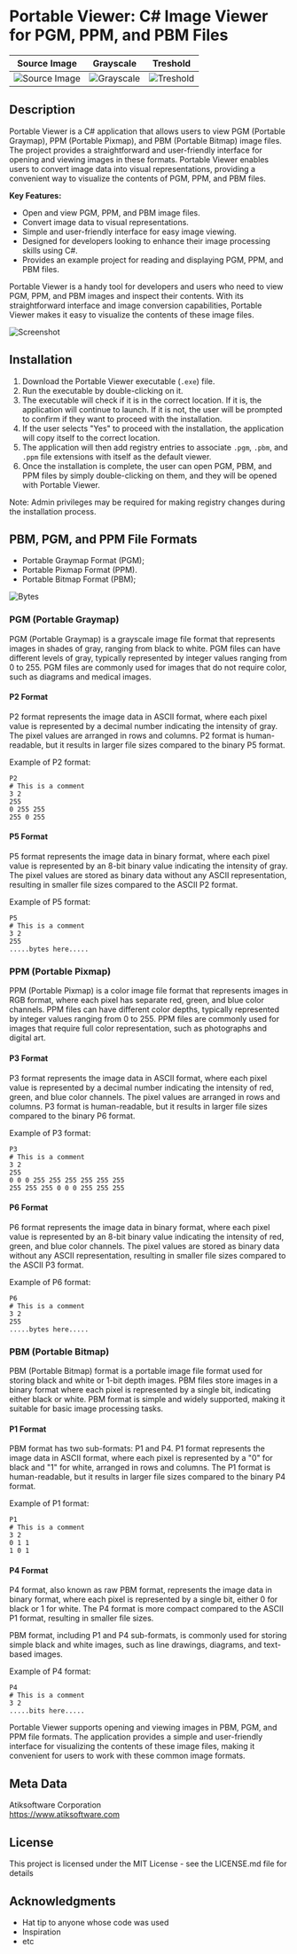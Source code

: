 # Portable Viewer: C# Image Viewer for PGM, PPM, and PBM Files

| Source Image | Grayscale | Treshold |
| ------- | ------- | ------- |
| ![Source Image](Examples/source.jpg) | ![Grayscale](Examples/grayscale.jpg) | ![Treshold](Examples/treshold.jpg) |

## Description

Portable Viewer is a C# application that allows users to view PGM (Portable Graymap), PPM (Portable Pixmap), and PBM (Portable Bitmap) image files. The project provides a straightforward and user-friendly interface for opening and viewing images in these formats. Portable Viewer enables users to convert image data into visual representations, providing a convenient way to visualize the contents of PGM, PPM, and PBM files.

**Key Features:**
- Open and view PGM, PPM, and PBM image files.
- Convert image data to visual representations.
- Simple and user-friendly interface for easy image viewing.
- Designed for developers looking to enhance their image processing skills using C#.
- Provides an example project for reading and displaying PGM, PPM, and PBM files.

Portable Viewer is a handy tool for developers and users who need to view PGM, PPM, and PBM images and inspect their contents. With its straightforward interface and image conversion capabilities, Portable Viewer makes it easy to visualize the contents of these image files.

![Screenshot](Examples/screenshot.jpg)

## Installation

1. Download the Portable Viewer executable (`.exe`) file.
2. Run the executable by double-clicking on it.
3. The executable will check if it is in the correct location. If it is, the application will continue to launch. If it is not, the user will be prompted to confirm if they want to proceed with the installation.
4. If the user selects "Yes" to proceed with the installation, the application will copy itself to the correct location.
5. The application will then add registry entries to associate `.pgm`, `.pbm`, and `.ppm` file extensions with itself as the default viewer.
6. Once the installation is complete, the user can open PGM, PBM, and PPM files by simply double-clicking on them, and they will be opened with Portable Viewer.

Note: Admin privileges may be required for making registry changes during the installation process.

## PBM, PGM, and PPM File Formats
- Portable Graymap Format (PGM);
- Portable Pixmap Format (PPM).
- Portable Bitmap Format (PBM);

![Bytes](Examples/bytes.jpg) 


### PGM (Portable Graymap)

PGM (Portable Graymap) is a grayscale image file format that represents images in shades of gray, ranging from black to white. PGM files can have different levels of gray, typically represented by integer values ranging from 0 to 255. PGM files are commonly used for images that do not require color, such as diagrams and medical images.

#### P2 Format
P2 format represents the image data in ASCII format, where each pixel value is represented by a decimal number indicating the intensity of gray. The pixel values are arranged in rows and columns. P2 format is human-readable, but it results in larger file sizes compared to the binary P5 format.

Example of P2 format:

```
P2
# This is a comment
3 2
255
0 255 255
255 0 255
```

#### P5 Format
P5 format represents the image data in binary format, where each pixel value is represented by an 8-bit binary value indicating the intensity of gray. The pixel values are stored as binary data without any ASCII representation, resulting in smaller file sizes compared to the ASCII P2 format.

Example of P5 format:

```
P5
# This is a comment
3 2
255
.....bytes here.....
```



### PPM (Portable Pixmap)

PPM (Portable Pixmap) is a color image file format that represents images in RGB format, where each pixel has separate red, green, and blue color channels. PPM files can have different color depths, typically represented by integer values ranging from 0 to 255. PPM files are commonly used for images that require full color representation, such as photographs and digital art.

#### P3 Format
P3 format represents the image data in ASCII format, where each pixel value is represented by a decimal number indicating the intensity of red, green, and blue color channels. The pixel values are arranged in rows and columns. P3 format is human-readable, but it results in larger file sizes compared to the binary P6 format.

Example of P3 format:

```
P3
# This is a comment
3 2
255
0 0 0 255 255 255 255 255 255
255 255 255 0 0 0 255 255 255
```

#### P6 Format
P6 format represents the image data in binary format, where each pixel value is represented by an 8-bit binary value indicating the intensity of red, green, and blue color channels. The pixel values are stored as binary data without any ASCII representation, resulting in smaller file sizes compared to the ASCII P3 format.

Example of P6 format:

```
P6
# This is a comment
3 2
255
.....bytes here.....
```

 


### PBM (Portable Bitmap)

PBM (Portable Bitmap) format is a portable image file format used for storing black and white or 1-bit depth images. PBM files store images in a binary format where each pixel is represented by a single bit, indicating either black or white. PBM format is simple and widely supported, making it suitable for basic image processing tasks.

#### P1 Format

PBM format has two sub-formats: P1 and P4. P1 format represents the image data in ASCII format, where each pixel is represented by a "0" for black and "1" for white, arranged in rows and columns. The P1 format is human-readable, but it results in larger file sizes compared to the binary P4 format.

Example of P1 format:

```
P1
# This is a comment
3 2
0 1 1
1 0 1
```

#### P4 Format

P4 format, also known as raw PBM format, represents the image data in binary format, where each pixel is represented by a single bit, either 0 for black or 1 for white. The P4 format is more compact compared to the ASCII P1 format, resulting in smaller file sizes.

PBM format, including P1 and P4 sub-formats, is commonly used for storing simple black and white images, such as line drawings, diagrams, and text-based images.

Example of P4 format:

```
P4
# This is a comment
3 2
.....bits here.....
```


Portable Viewer supports opening and viewing images in PBM, PGM, and PPM file formats. The application provides a simple and user-friendly interface for visualizing the contents of these image files, making it convenient for users to work with these common image formats.


## Meta Data
Atiksoftware Corporation  
https://www.atiksoftware.com 


## License
This project is licensed under the MIT License - see the LICENSE.md file for details

## Acknowledgments
* Hat tip to anyone whose code was used
* Inspiration
* etc
